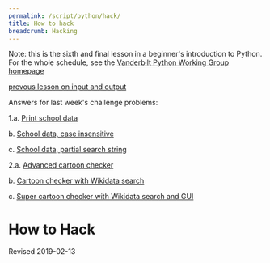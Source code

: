 ```yaml
---
permalink: /script/python/hack/
title: How to hack
breadcrumb: Hacking
---
```


Note: this is the sixth and final lesson in a beginner's introduction to Python.  For the whole schedule, see the [Vanderbilt Python Working Group homepage](../wg/)

[prevous lesson on input and output](../inout/)

Answers for last week's challenge problems:

1\.a. [Print school data](https://github.com/HeardLibrary/digital-scholarship/blob/master/code/pylesson/challenge4/schools_a.py)

  b. [School data, case insensitive](https://github.com/HeardLibrary/digital-scholarship/blob/master/code/pylesson/challenge4/schools_b.py)

  c. [School data, partial search string](https://github.com/HeardLibrary/digital-scholarship/blob/master/code/pylesson/challenge4/schools_c.py)

2\.a. [Advanced cartoon checker](https://github.com/HeardLibrary/digital-scholarship/blob/master/code/pylesson/challenge4/cartoon_checker_a.py)

  b. [Cartoon checker with Wikidata search](https://github.com/HeardLibrary/digital-scholarship/blob/master/code/pylesson/challenge4/cartoon_checker_b.pyy)

  c. [Super cartoon checker with Wikidata search and GUI ](https://github.com/HeardLibrary/digital-scholarship/blob/master/code/pylesson/challenge4/cartoon_checker_c.py)

# How to Hack


Revised 2019-02-13
